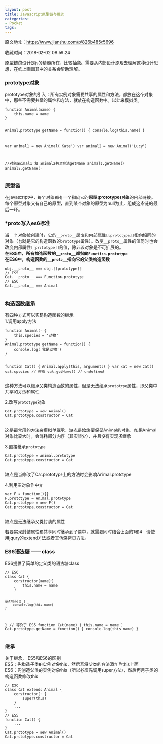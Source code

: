 ```yaml
---
layout: post
title: Javascript原型链与继承
categories:
- Pocket
tags:
---
```

原文地址：https://www.jianshu.com/p/826b485c5696

收藏时间：2018-02-02 08:59:24

<div  lang="en">
<p nodeIndex="14">原型链的设计是js的精髓所在，比较抽象。需要从内部设计原理去理解这种设计思想，在纸上画画其中的关系会帮助理解。</p>
<h3 nodeIndex="15">prototype对象</h3>
<p nodeIndex="16">prototype对象的引入：所有实例对象需要共享的属性和方法，都放在这个对象中，那些不需要共享的属性和方法，就放在构造函数中。以此来模拟类。</p>
<pre class=" _RIL_KEEPER_CLASS_" nodeIndex="17">
<code class="js" nodeIndex="87">function Animal(name) {
    this.name = name
}

Animal.prototype.getName = function() {
    console.log(this.name)
}

var animal1 = new Animal('Kate')
var animal2 = new Animal('Lucy')

//对象animal1 和 animal2共享方法getName
animal1.getName()
animal2.getName()
</code>
</pre>
<h3 nodeIndex="18">原型链</h3>
<p nodeIndex="19">在javascript中，每个对象都有一个指向它的<strong nodeIndex="88">原型(prototype)对象</strong>的内部链接。每个原型对象又有自己的原型，直到某个对象的原型为null为止，组成这条链的最后一环。</p>
<h3 nodeIndex="20">*<strong nodeIndex="89">proto</strong>写入es6标准</h3>
<p nodeIndex="21">当一个对象被创建时，它的<code nodeIndex="90">__protp__</code>属性和内部属性<code nodeIndex="91">[[prototype]]</code>指向相同的对象（也就是它的构造函数的<code nodeIndex="92">prototype</code>属性）。改变<code nodeIndex="93">__proto__</code>属性的值同时也会改变内部属性<code nodeIndex="94">[[prototype]]</code>的值，除非该对象是不可扩展的。    <br nodeIndex="95"><strong nodeIndex="96">在ES5中，所有构造函数的<code nodeIndex="97">__proto__</code>都指向<code nodeIndex="98">Function.prototype</code></strong>    <br nodeIndex="99"><strong nodeIndex="100">在ES6中，构造函数的<code nodeIndex="101">__proto__</code>指向它的父类构造函数</strong></p>
<pre class=" _RIL_KEEPER_CLASS_" nodeIndex="22">
<code class="js" nodeIndex="102">obj.__proto__ === obj.[[prototype]]
// ES5
Cat.__proto__ === Function.prototype
// ES6
Cat.__proto__ === Animal
</code>
</pre>
<h3 nodeIndex="23">构造函数继承</h3>
<p nodeIndex="24">有四种方式可以实现构造函数的继承    <br nodeIndex="103">
1.调用apply方法</p>
<pre class=" _RIL_KEEPER_CLASS_" nodeIndex="25">
<code class="js" nodeIndex="104">function Animal() {
    this.species = '动物'
}
Animal.prototype.getName = function() {
    console.log('我是动物')
}

function Cat() {
    Animal.apply(this, arguments)
}
var cat = new Cat()
cat.species    // 动物
cat.getName()  // undefined
</code>
</pre>
<p nodeIndex="26">这种方法可以继承父类构造函数的属性，但是无法继承<code nodeIndex="105">prototype</code>属性，即父类中共享的方法和属性</p>
<p nodeIndex="27">2.改写<code nodeIndex="106">prototype</code>对象</p>
<pre class=" _RIL_KEEPER_CLASS_" nodeIndex="28">
<code class="js" nodeIndex="107">Cat.prototype = new Animal()
Cat.prototype.constructor = Cat
</code>
</pre>
<p nodeIndex="29">这是最常用的方法来模拟单继承，缺点是始终要保留Animal的对象，如果Animal对象比较大时，会消耗部分内存（其实很少），并且没有实现多继承</p>
<p nodeIndex="30">3.直接继承<code nodeIndex="108">prototype</code></p>
<pre class=" _RIL_KEEPER_CLASS_" nodeIndex="31">
<code class="js" nodeIndex="109">Cat.prototype = Animal.prototype
Cat.prototype.constructor = Cat
</code>
</pre>
<p nodeIndex="32">缺点是当修改了Cat.prototype上的方法时会影响Animal.prototype</p>
<p nodeIndex="33">4.利用空对象作中介</p>
<pre class=" _RIL_KEEPER_CLASS_" nodeIndex="34">
<code class="js" nodeIndex="110">var F = function(){}
F.prototype = Animal.prototype
Cat.prototype = new F()
Cat.prototype.constructor = Cat
</code>
</pre>
<p nodeIndex="35">缺点是无法继承父类封装的属性</p>
<p nodeIndex="36">若要实现封装属性和共享同时继承到子类中，就需要同时结合上面的1和4，请使用jqury的extend方法或者其他深拷贝方法。</p>
<h3 nodeIndex="37">ES6语法糖 —— class</h3>
<p nodeIndex="38">ES6提供了简单的定义类的语法糖class</p>
<pre class=" _RIL_KEEPER_CLASS_" nodeIndex="39">
<code class="js" nodeIndex="111">// ES6
class Cat {
    constructor(name){
        this.name = name
    }

    getName() {
        console.log(this.name)
    }
}
// 等价于 ES5
function Cat(name) {
    this.name = name
}
Cat.prototype.getName = function() {
    console.log(this.name)
}
</code>
</pre>
<h3 nodeIndex="40">继承</h3>
<p nodeIndex="41">关于继承， ES5和ES6的区别    <br nodeIndex="112">
ES5：先构造子类的实例对象this，然后再将父类的方法添加到this上面    <br nodeIndex="113">
ES6：先创造父类的实例对象this（所以必须先调用super方法），然后再用子类的构造函数修改this</p>
<pre class=" _RIL_KEEPER_CLASS_" nodeIndex="42">
<code class="js" nodeIndex="114">// ES6
class Cat extends Animal {
    constructor() {
        super(this)
    }
    ...
}
// ES5
function Cat() {
    ...
}
Cat.prototype = new Animal()
Cat.prototype.constructor = Cat
</code>
</pre>

</div>